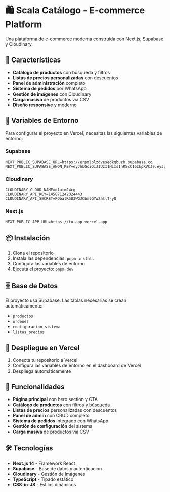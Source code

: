 # 🛍️ Scala Catálogo - E-commerce Platform

Una plataforma de e-commerce moderna construida con Next.js, Supabase y Cloudinary.

## 🚀 Características

- **Catálogo de productos** con búsqueda y filtros
- **Listas de precios personalizadas** con descuentos
- **Panel de administración** completo
- **Sistema de pedidos** por WhatsApp
- **Gestión de imágenes** con Cloudinary
- **Carga masiva** de productos via CSV
- **Diseño responsive** y moderno

## 🔧 Variables de Entorno

Para configurar el proyecto en Vercel, necesitas las siguientes variables de entorno:

### Supabase
```
NEXT_PUBLIC_SUPABASE_URL=https://erpmlplzdvesedkgbuzb.supabase.co
NEXT_PUBLIC_SUPABASE_ANON_KEY=eyJhbGciOiJIUzI1NiIsInR5cCI6IkpXVCJ9.eyJpc3MiOiJzdXBhYmFzZSIsInJlZiI6ImVycG1scGx6ZHZlc2Vka2didXpiIiwicm9sZSI6ImFub24iLCJpYXQiOjE3NTgzOTMwNTksImV4cCI6MjA3Mzk2OTA1OX0.sXrmcf2HoY1R2yLGWnSf6BQdMgL2fLG7XOlVuhRaAw
```

### Cloudinary
```
CLOUDINARY_CLOUD_NAME=dlatm24cg
CLOUDINARY_API_KEY=145871242324443
CLOUDINARY_API_SECRET=PQbatR503WGJCbmlGYw2allT-y8
```

### Next.js
```
NEXT_PUBLIC_APP_URL=https://tu-app.vercel.app
```

## 📦 Instalación

1. Clona el repositorio
2. Instala las dependencias: `pnpm install`
3. Configura las variables de entorno
4. Ejecuta el proyecto: `pnpm dev`

## 🗄️ Base de Datos

El proyecto usa Supabase. Las tablas necesarias se crean automáticamente:
- `productos`
- `ordenes`
- `configuracion_sistema`
- `listas_precios`

## 🚀 Despliegue en Vercel

1. Conecta tu repositorio a Vercel
2. Configura las variables de entorno en el dashboard de Vercel
3. Despliega automáticamente

## 📱 Funcionalidades

- **Página principal** con hero section y CTA
- **Catálogo de productos** con filtros y búsqueda
- **Listas de precios** personalizadas con descuentos
- **Panel de admin** con CRUD completo
- **Sistema de pedidos** integrado con WhatsApp
- **Gestión de configuración** del sistema
- **Carga masiva** de productos via CSV

## 🛠️ Tecnologías

- **Next.js 14** - Framework React
- **Supabase** - Base de datos y autenticación
- **Cloudinary** - Gestión de imágenes
- **TypeScript** - Tipado estático
- **CSS-in-JS** - Estilos dinámicos
